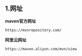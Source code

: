 ## **1.网址**

**maven官方网址**

```html
https://mvnrepository.com/
```

**阿里云网址**

```
https://maven.aliyun.com/mvn/view
```
